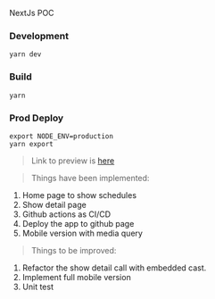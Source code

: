 NextJs POC

### Development

```
yarn dev
```

### Build

```
yarn
```
### Prod Deploy

```
export NODE_ENV=production
yarn export
```

> Link to preview is [here](https://cj179john.github.io/nextjs-test/)

> Things have been implemented:
1. Home page to show schedules
2. Show detail page
3. Github actions as CI/CD
4. Deploy the app to github page
5. Mobile version with media query

> Things to be improved:
1. Refactor the show detail call with embedded cast.
2. Implement full mobile version
3. Unit test


